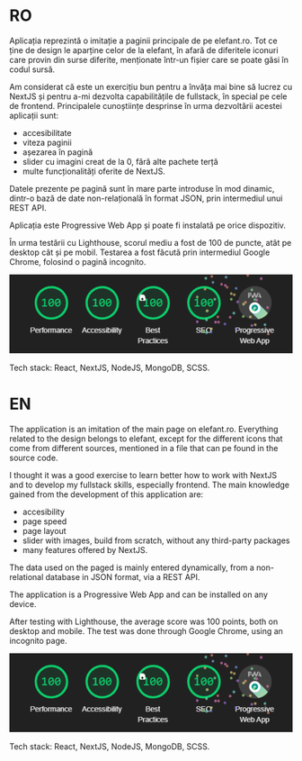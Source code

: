 # RO

Aplicația reprezintă o imitație a paginii principale de pe elefant.ro. Tot ce ține de design le aparține celor de la elefant, în afară de diferitele iconuri care provin din surse diferite, menționate într-un fișier care se poate găsi în codul sursă.

Am considerat că este un exercițiu bun pentru a învăța mai bine să lucrez cu NextJS și pentru a-mi dezvolta capabilitățile de fullstack, în special pe cele de frontend. 
Principalele cunoștiințe desprinse în urma dezvoltării acestei aplicații sunt:
* accesibilitate 
* viteza paginii
* așezarea în pagină
* slider cu imagini creat de la 0, fără alte pachete terță
* multe funcționalități oferite de NextJS.

Datele prezente pe pagină sunt în mare parte introduse în mod dinamic, dintr-o bază de date non-relațională în format JSON, prin intermediul unui REST API.

Aplicația este Progressive Web App și poate fi instalată pe orice dispozitiv.

În urma testării cu Lighthouse, scorul mediu a fost de 100 de puncte, atât pe desktop cât și pe mobil. Testarea a fost făcută prin intermediul Google Chrome, folosind o pagină incognito.

![Rezultatele testării cu Lighthouse](lighthouse-result.png)

Tech stack: React, NextJS, NodeJS, MongoDB, SCSS.



# EN

The application is an imitation of the main page on elefant.ro. Everything related to the design belongs to elefant, except for the different icons that come from different sources, mentioned in a file that can pe found in the source code.

I thought it was a good exercise to learn better how to work with NextJS and to develop my fullstack skills, especially frontend.
The main knowledge gained from the development of this application are:
* accesibility
* page speed
* page layout
* slider with images, build from scratch, without any third-party packages
* many features offered by NextJS.

The data used on the paged is mainly entered dynamically, from a non-relational database in JSON format, via a REST API.

The application is a Progressive Web App and can be installed on any device.

After testing with Lighthouse, the average score was 100 points, both on desktop and mobile. The test was done through Google Chrome, using an incognito page.

![Lighthouse test results](lighthouse-result.png)

Tech stack: React, NextJS, NodeJS, MongoDB, SCSS.
